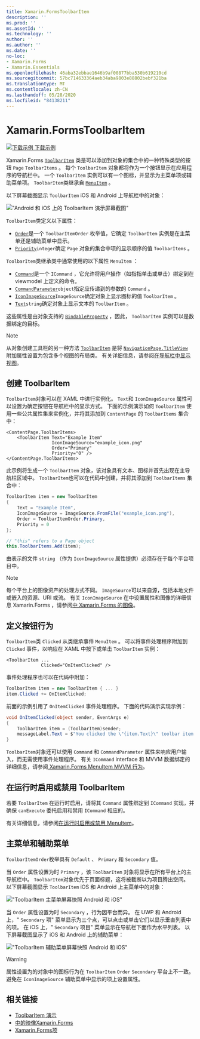 ```yaml
---
title: Xamarin.FormsToolbarItem
description: ''
ms.prod: ''
ms.assetId: ''
ms.technology: ''
author: ''
ms.author: ''
ms.date: ''
no-loc:
- Xamarin.Forms
- Xamarin.Essentials
ms.openlocfilehash: 46aba32ebbae1646b9af00877bba530b619210cd
ms.sourcegitcommit: 57bc714633364aeb34aba9803e88802bebf321ba
ms.translationtype: MT
ms.contentlocale: zh-CN
ms.lasthandoff: 05/28/2020
ms.locfileid: "84138211"
---
```

# <a name="xamarinforms-toolbaritem"></a>Xamarin.FormsToolbarItem

[![下载示例](~/media/shared/download.png) 下载示例](https://docs.microsoft.com/samples/xamarin/xamarin-forms-samples/userinterface-toolbaritem/)

Xamarin.Forms [`ToolbarItem`](xref:Xamarin.Forms.ToolbarItem) 类是可以添加到对象的集合中的一种特殊类型的按钮 `Page` `ToolbarItems` 。 每个 `ToolbarItem` 对象都将作为一个按钮显示在应用程序的导航栏中。 一个 `ToolbarItem` 实例可以有一个图标，并显示为主菜单项或辅助菜单项。 `ToolbarItem`类继承自 [`MenuItem`](xref:Xamarin.Forms.MenuItem) 。

以下屏幕截图显示 `ToolbarItem` iOS 和 Android 上导航栏中的对象：

!["Android 和 iOS 上的 ToolbarItem 演示屏幕截图"](toolbaritem-images/toolbaritem-device-screenshot.png "Android 和 iOS 上的 ToolbarItem 演示屏幕截图")

`ToolbarItem`类定义以下属性：

* [`Order`](xref:Xamarin.Forms.ToolbarItem.Order)是一个 `ToolbarItemOrder` 枚举值，它确定 `ToolbarItem` 实例是在主菜单还是辅助菜单中显示。
* [`Priority`](xref:Xamarin.Forms.ToolbarItem.Priority)`integer`确定 `Page` 对象的集合中项的显示顺序的值 `ToolbarItems` 。

`ToolbarItem`类继承类中通常使用的以下属性 `MenuItem` ：

* [`Command`](xref:Xamarin.Forms.MenuItem.Command)是一个 `ICommand` ，它允许将用户操作（如指指单击或单击）绑定到在 viewmodel 上定义的命令。
* [`CommandParameter`](xref:Xamarin.Forms.MenuItem.CommandParameter)`object`指定应传递到的参数的 `Command` 。
* [`IconImageSource`](xref:Xamarin.Forms.MenuItem.IconImageSource)`ImageSource`确定对象上显示图标的值 `ToolbarItem` 。
* [`Text`](xref:Xamarin.Forms.MenuItem.Text)`string`确定对象上显示文本的 `ToolbarItem` 。

这些属性是由对象支持的 [`BindableProperty`](xref:Xamarin.Forms.BindableProperty) ，因此， `ToolbarItem` 实例可以是数据绑定的目标。

> [!NOTE]
> 从对象创建工具栏的另一种方法 [`ToolbarItem`](xref:Xamarin.Forms.ToolbarItem) 是将 [`NavigationPage.TitleView`](xref:Xamarin.Forms.NavigationPage.TitleViewProperty) 附加属性设置为包含多个视图的布局类。 有关详细信息，请参阅[在导航栏中显示视图](~/xamarin-forms/app-fundamentals/navigation/hierarchical.md#displaying-views-in-the-navigation-bar)。

## <a name="create-a-toolbaritem"></a>创建 ToolbarItem

`ToolbarItem`对象可以在 XAML 中进行实例化。 `Text`和 `IconImageSource` 属性可以设置为确定按钮在导航栏中的显示方式。 下面的示例演示如何 `ToolbarItem` 使用一些公共属性集来实例化，并将其添加到 `ContentPage` 的 `ToolbarItems` 集合中：

```xaml
<ContentPage.ToolbarItems>
    <ToolbarItem Text="Example Item"
                 IconImageSource="example_icon.png"
                 Order="Primary"
                 Priority="0" />
</ContentPage.ToolbarItems>
```

此示例将生成一个 `ToolbarItem` 对象，该对象具有文本、图标并首先出现在主导航栏区域中。 `ToolbarItem`也可以在代码中创建，并将其添加到 `ToolbarItems` 集合中：

```csharp
ToolbarItem item = new ToolbarItem
{
    Text = "Example Item",
    IconImageSource = ImageSource.FromFile("example_icon.png"),
    Order = ToolbarItemOrder.Primary,
    Priority = 0
};

// "this" refers to a Page object
this.ToolbarItems.Add(item);
```

由表示的文件 `string` （作为 `IconImageSource` 属性提供）必须存在于每个平台项目中。

> [!NOTE]
> 每个平台上的图像资产的处理方式不同。 `ImageSource`可以来自源，包括本地文件或嵌入的资源、URI 或流。 有关 `IconImageSource` 在中设置属性和图像的详细信息 Xamarin.Forms ，请参阅[中 Xamarin.Forms 的图像](~/xamarin-forms/user-interface/images.md)。

## <a name="define-button-behavior"></a>定义按钮行为

`ToolbarItem`类 `Clicked` 从类继承事件 `MenuItem` 。 可以将事件处理程序附加到 `Clicked` 事件，以响应在 XAML 中按下或单击 `ToolbarItem` 实例：

```xaml
<ToolbarItem ...
             Clicked="OnItemClicked" />
```

事件处理程序也可以在代码中附加：

```csharp
ToolbarItem item = new ToolbarItem { ... }
item.Clicked += OnItemClicked;
```

前面的示例引用了 `OnItemClicked` 事件处理程序。 下面的代码演示实现示例：

```csharp
void OnItemClicked(object sender, EventArgs e)
{
    ToolbarItem item = (ToolbarItem)sender;
    messageLabel.Text = $"You clicked the \"{item.Text}\" toolbar item.";
}
```

`ToolbarItem`对象还可以使用 `Command` 和 `CommandParameter` 属性来响应用户输入，而无需使用事件处理程序。 有关 `ICommand` interface 和 MVVM 数据绑定的详细信息，请参阅[ Xamarin.Forms MenuItem MVVM 行为](~/xamarin-forms/user-interface/menuitem.md#define-menuitem-behavior-with-mvvm)。

## <a name="enable-or-disable-a-toolbaritem-at-runtime"></a>在运行时启用或禁用 ToolbarItem

若要 `ToolbarItem` 在运行时启用，请将其 `Command` 属性绑定到 `ICommand` 实现，并确保 `canExecute` 委托启用和禁用 `ICommand` 相应的。

有关详细信息，请参阅[在运行时启用或禁用 MenuItem](menuitem.md#enable-or-disable-a-menuitem-at-runtime)。

## <a name="primary-and-secondary-menus"></a>主菜单和辅助菜单

`ToolbarItemOrder`枚举具有 `Default` 、 `Primary` 和 `Secondary` 值。

当 `Order` 属性设置为时 `Primary` ，该 `ToolbarItem` 对象将显示在所有平台上的主导航栏中。 `ToolbarItem`对象优先于页面标题，这将被截断以为项目腾出空间。 以下屏幕截图显示 `ToolbarItem` iOS 和 Android 上主菜单中的对象：

!["ToolbarItem 主菜单屏幕快照 Android 和 iOS"](toolbaritem-images/toolbaritem-primary-menu.png "Android 和 iOS 上的 ToolbarItem 主菜单屏幕截图")

当 `Order` 属性设置为时 `Secondary` ，行为因平台而异。 在 UWP 和 Android 上，" `Secondary` 项" 菜单显示为三个点，可以点击或单击它们以显示垂直列表中的项。 在 iOS 上，" `Secondary` 项目" 菜单显示在导航栏下面作为水平列表。 以下屏幕截图显示了 iOS 和 Android 上的辅助菜单：

!["ToolbarItem 辅助菜单屏幕快照 Android 和 iOS"](toolbaritem-images/toolbaritem-secondary-menu.png "Android 和 iOS 上的 ToolbarItem 辅助菜单屏幕截图")

> [!WARNING]
> 属性设置为的对象中的图标行为在 `ToolbarItem` `Order` `Secondary` 平台上不一致。 避免在 `IconImageSource` 辅助菜单中显示的项上设置属性。

## <a name="related-links"></a>相关链接

* [ToolbarItem 演示](https://docs.microsoft.com/samples/xamarin/xamarin-forms-samples/userinterface-toolbaritem/)
* [中的映像Xamarin.Forms](~/xamarin-forms/user-interface/images.md)
* [Xamarin.Forms项](~/xamarin-forms/user-interface/menuitem.md)
